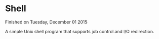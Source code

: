 # Shell
Finished on Tuesday, December 01 2015


A simple Unix shell program that supports job control and I/O redirection.
